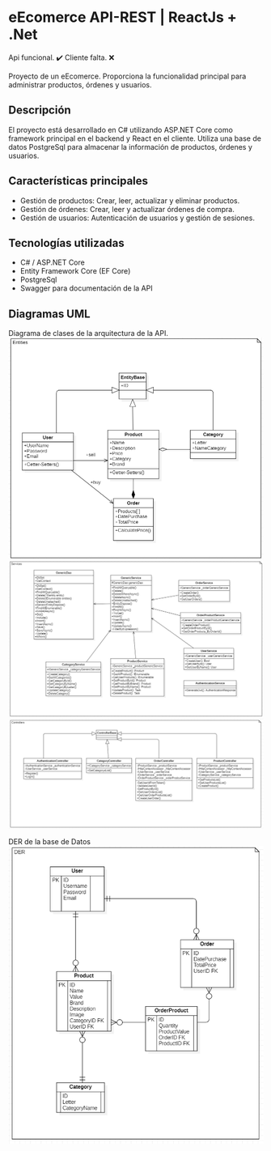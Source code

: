 # eEcomerce API-REST | ReactJs + .Net 
Api funcional. ✔️
Cliente falta. ❌

Proyecto de un eEcomerce. Proporciona la funcionalidad principal para administrar productos, órdenes y usuarios.

## Descripción

El proyecto está desarrollado en C# utilizando ASP.NET Core como framework principal en el backend y React en el cliente. Utiliza una base de datos PostgreSql para almacenar la información de productos, órdenes y usuarios.

## Características principales

- Gestión de productos: Crear, leer, actualizar y eliminar productos.
- Gestión de órdenes: Crear, leer y actualizar órdenes de compra.
- Gestión de usuarios: Autenticación de usuarios y gestión de sesiones.

## Tecnologías utilizadas

- C# / ASP.NET Core
- Entity Framework Core (EF Core)
- PostgreSql
- Swagger para documentación de la API

## Diagramas UML
Diagrama de clases de la arquitectura de la API.
![ENTITIES!](UML/Entities.png)
![SERVICES!](UML/Services.png)
![CONTROLLERS!](UML/Controllers.png)

DER de la base de Datos 
![DER!](UML/DER.png)

